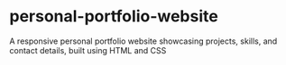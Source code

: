 # personal-portfolio-website
A responsive personal portfolio website showcasing projects, skills, and contact details, built using HTML and CSS
